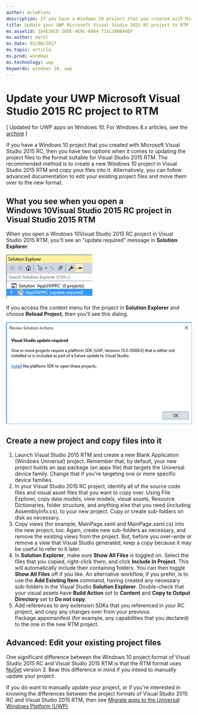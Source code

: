 ```yaml
---
author: mcleblanc
description: If you have a Windows 10 project that you created with Microsoft Visual Studio 2015 RC, then you have two options when it comes to updating the project files to the format suitable for Visual Studio 2015 RTM.
title: Update your UWP Microsoft Visual Studio 2015 RC project to RTM
ms.assetid: 104E36CE-36DE-4E9C-A944-711C200B44EF
ms.author: markl
ms.date: 02/08/2017
ms.topic: article
ms.prod: windows
ms.technology: uwp
keywords: windows 10, uwp
---
```


# Update your UWP Microsoft Visual Studio 2015 RC project to RTM

\[ Updated for UWP apps on Windows 10. For Windows 8.x articles, see the [archive](http://go.microsoft.com/fwlink/p/?linkid=619132) \]

If you have a Windows 10 project that you created with Microsoft Visual Studio 2015 RC, then you have two options when it comes to updating the project files to the format suitable for Visual Studio 2015 RTM. The recommended method is to create a new Windows 10 project in Visual Studio 2015 RTM and copy your files into it. Alternatively, you can follow advanced documentation to edit your existing project files and move them over to the new format.

## What you see when you open a Windows 10Visual Studio 2015 RC project in Visual Studio 2015 RTM

When you open a Windows 10Visual Studio 2015 RC project in Visual Studio 2015 RTM, you'll see an "update required" message in **Solution Explorer**.

![update required](images/vsrc-to-rtm/solution-explorer.png)

If you access the context menu for the project in **Solution Explorer** and choose **Reload Project**, then you'll see this dialog.

![visual studio update required](images/vsrc-to-rtm/reload-project.png)

## Create a new project and copy files into it

1.  Launch Visual Studio 2015 RTM and create a new Blank Application (Windows Universal) project. Remember that, by default, your new project builds an app package (an appx file) that targets the Universal device family. Change that if you're targeting one or more specific device families.
2.  In your Visual Studio 2015 RC project, identify all of the source code files and visual asset files that you want to copy over. Using File Explorer, copy data models, view models, visual assets, Resource Dictionaries, folder structure, and anything else that you need (including AssemblyInfo.cs), to your new project. Copy or create sub-folders on disk as necessary.
3.  Copy views (for example, MainPage.xaml and MainPage.xaml.cs) into the new project, too. Again, create new sub-folders as necessary, and remove the existing views from the project. But, before you over-write or remove a view that Visual Studio generated, keep a copy because it may be useful to refer to it later.
4.  In **Solution Explorer**, make sure **Show All Files** is toggled on. Select the files that you copied, right-click them, and click **Include In Project**. This will automatically include their containing folders. You can then toggle **Show All Files** off if you like. An alternative workflow, if you prefer, is to use the **Add Existing Item** command, having created any necessary sub-folders in the Visual Studio **Solution Explorer**. Double-check that your visual assets have **Build Action** set to **Content** and **Copy to Output Directory** set to **Do not copy**.
5.  Add references to any extension SDKs that you referenced in your RC project, and copy any changes over from your previous Package.appxmanifest (for example, any capabilities that you declared) to the one in the new RTM project.

## Advanced: Edit your existing project files

One significant difference between the Windows 10 project format of Visual Studio 2015 RC and Visual Studio 2015 RTM is that the RTM format uses [NuGet](http://docs.nuget.org/) version 3. Bear this difference in mind if you intend to manually update your project.

If you do want to manually update your project, or if you're interested in knowing the differences between the project formats of Visual Studio 2015 RC and Visual Studio 2015 RTM, then see [Migrate apps to the Universal Windows Platform (UWP)](http://msdn.microsoft.com/library/mt148501.aspx).

